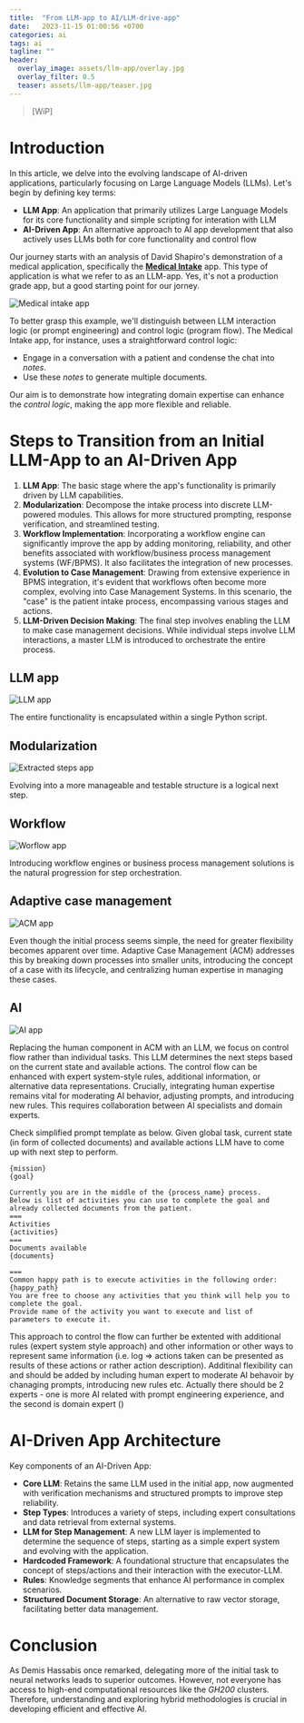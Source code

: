 ```yaml
---
title:  "From LLM-app to AI/LLM-drive-app"
date:   2023-11-15 01:00:56 +0700
categories: ai
tags: ai
tagline: ""
header:
  overlay_image: assets/llm-app/overlay.jpg
  overlay_filter: 0.5
  teaser: assets/llm-app/teaser.jpg
---
```


> [WiP]

# Introduction

In this article, we delve into the evolving landscape of AI-driven applications, particularly focusing on Large Language Models (LLMs). Let's begin by defining key terms:

- **LLM App**: An application that primarily utilizes Large Language Models for its core functionality and simple scripting for interation with LLM
- **AI-Driven App**: An alternative approach to AI app development that also actively uses LLMs both for core functionality and control flow   

Our journey starts with an analysis of David Shapiro's demonstration of a medical application, specifically the [**Medical Intake**](https://github.com/daveshap/Medical_Intake) app. This type of application is what we refer to as an LLM-app. Yes, it's not a production grade app, but a good starting point for our jorney.

![Medical intake app](/assets/llm-app/intake-app.png)

To better grasp this example, we'll distinguish between LLM interaction logic (or prompt engineering) and control logic (program flow). The Medical Intake app, for instance, uses a straightforward control logic:
- Engage in a conversation with a patient and condense the chat into _notes_.
- Use these _notes_ to generate multiple documents.

Our aim is to demonstrate how integrating domain expertise can enhance the _control logic_, making the app more flexible and reliable.


# Steps to Transition from an Initial LLM-App to an AI-Driven App

1. **LLM App**: The basic stage where the app's functionality is primarily driven by LLM capabilities.
2. **Modularization**: Decompose the intake process into discrete LLM-powered modules. This allows for more structured prompting, response verification, and streamlined testing.
3. **Workflow Implementation**: Incorporating a workflow engine can significantly improve the app by adding monitoring, reliability, and other benefits associated with workflow/business process management systems (WF/BPMS). It also facilitates the integration of new processes.
4. **Evolution to Case Management**: Drawing from extensive experience in BPMS integration, it's evident that workflows often become more complex, evolving into Case Management Systems. In this scenario, the "case" is the patient intake process, encompassing various stages and actions.
5. **LLM-Driven Decision Making**: The final step involves enabling the LLM to make case management decisions. While individual steps involve LLM interactions, a master LLM is introduced to orchestrate the entire process.



## LLM app 

![LLM app](/assets/llm-app/llm-app.jpg)

The entire functionality is encapsulated within a single Python script.

## Modularization
![Extracted steps app](/assets/llm-app/extracted-steps-app.jpg)

Evolving into a more manageable and testable structure is a logical next step.

## Workflow
![Worflow app](/assets/llm-app/wf-engine-driven-app.jpg)

Introducing workflow engines or business process management solutions is the natural progression for step orchestration.

## Adaptive case management
![ACM app](/assets/llm-app/acm-driven-app.jpg)

Even though the initial process seems simple, the need for greater flexibility becomes apparent over time. Adaptive Case Management (ACM) addresses this by breaking down processes into smaller units, introducing the concept of a case with its lifecycle, and centralizing human expertise in managing these cases. 

## AI
![AI app](/assets/llm-app/ai-driven-app.jpg)

Replacing the human component in ACM with an LLM, we focus on control flow rather than individual tasks. This LLM determines the next steps based on the current state and available actions. The control flow can be enhanced with expert system-style rules, additional information, or alternative data representations. Crucially, integrating human expertise remains vital for moderating AI behavior, adjusting prompts, and introducing new rules. This requires collaboration between AI specialists and domain experts. 

Check simplified prompt template as below. Given global task, current state (in form of collected documents) and available actions LLM have to come up with next step to perform.


```
{mission}
{goal}

Currently you are in the middle of the {process_name} process.
Below is list of activities you can use to complete the goal and already collected documents from the patient.
===
Activities
{activities}
===
Documents available
{documents}

===
Common happy path is to execute activities in the following order:
{happy_path}
You are free to choose any activities that you think will help you to complete the goal.
Provide name of the activity you want to execute and list of parameters to execute it.
```
This approach to control the flow can further be extented with additional rules (expert system style approach) and other information or other ways to represent same information (i.e. log => actions taken can be presented as results of these actions or rather action description). Additinal flexibility can and should be added by including human expert to moderate AI behavoir by chanaging prompts, introducing new rules etc. Actually there should be 2 experts - one is more AI related with prompt engineering experience, and the second is domain expert () 


# AI-Driven App Architecture

Key components of an AI-Driven App:

- **Core LLM**: Retains the same LLM used in the initial app, now augmented with verification mechanisms and structured prompts to improve step reliability.
- **Step Types**: Introduces a variety of steps, including expert consultations and data retrieval from external systems.
- **LLM for Step Management**: A new LLM layer is implemented to determine the sequence of steps, starting as a simple expert system and evolving with the application.
- **Hardcoded Framework**: A foundational structure that encapsulates the concept of steps/actions and their interaction with the executor-LLM.
- **Rules**: Knowledge segments that enhance AI performance in complex scenarios.
- **Structured Document Storage**: An alternative to raw vector storage, facilitating better data management.






# Conclusion

As Demis Hassabis once remarked, delegating more of the initial task to neural networks leads to superior outcomes. However, not everyone has access to high-end computational resources like the _GH200_ clusters. Therefore, understanding and exploring hybrid methodologies is crucial in developing efficient and effective AI. 
